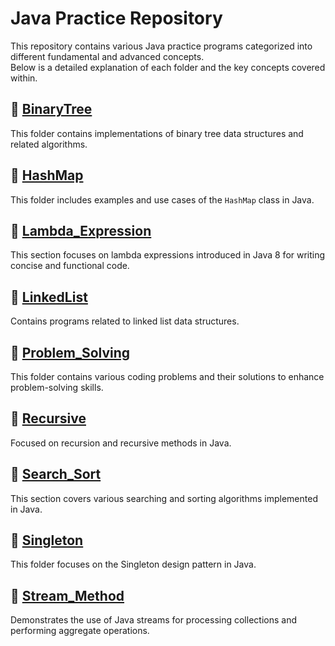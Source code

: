 # Java Practice Repository

This repository contains various Java practice programs categorized into different fundamental and advanced concepts.  
Below is a detailed explanation of each folder and the key concepts covered within.

## 📁 [**BinaryTree**](./BinaryTree)
This folder contains implementations of binary tree data structures and related algorithms.

## 📁 [**HashMap**](./HashMap)
This folder includes examples and use cases of the `HashMap` class in Java.

## 📁 [**Lambda_Expression**](./Lambda_Expression)
This section focuses on lambda expressions introduced in Java 8 for writing concise and functional code.

## 📁 [**LinkedList**](./LinkedList)
Contains programs related to linked list data structures.

## 📁 [**Problem_Solving**](./Problem_Solving)
This folder contains various coding problems and their solutions to enhance problem-solving skills.

## 📁 [**Recursive**](./Recursive)
Focused on recursion and recursive methods in Java.

## 📁 [**Search_Sort**](./Search_Sort)
This section covers various searching and sorting algorithms implemented in Java.

## 📁 [**Singleton**](./Singleton)
This folder focuses on the Singleton design pattern in Java.

## 📁 [**Stream_Method**](./Stream_Method)
Demonstrates the use of Java streams for processing collections and performing aggregate operations.

